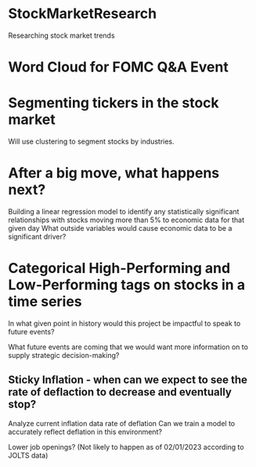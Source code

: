# StockMarketResearch
Researching stock market trends

# Word Cloud for FOMC Q&A Event

# Segmenting tickers in the stock market
Will use clustering to segment stocks by industries. 

# After a big move, what happens next?
Building a linear regression model to identify any statistically significant relationships with stocks moving more than 5% to economic data for that given day
What outside variables would cause economic data to be a significant driver?

# Categorical High-Performing and Low-Performing tags on stocks in a time series
In what given point in history would this project be impactful to speak to future events?

What future events are coming that we would want more information on to supply strategic decision-making?

## Sticky Inflation - when can we expect to see the rate of deflaction to decrease and eventually stop?
Analyze current inflation data rate of deflation
Can we train a model to accurately reflect deflation in this environment?


Lower job openings? (Not likely to happen as of 02/01/2023 according to JOLTS data)

